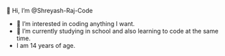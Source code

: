 👋 Hi, I’m @Shreyash-Raj-Code
- 👀 I’m interested in coding anything I want. 
- 🌱 I’m currently studying in school and also learning to code at the same time.
- I am 14 years of age.
